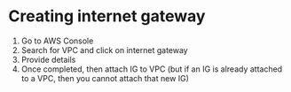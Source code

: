 # Creating internet gateway

1. Go to AWS Console
2. Search for VPC and click on internet gateway
3. Provide details
4. Once completed, then attach IG to VPC (but if an IG is already attached to a VPC, then you cannot attach that new IG)